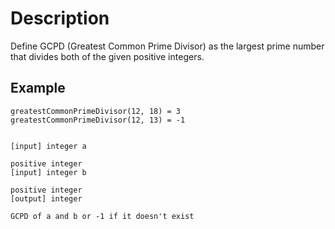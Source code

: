 # Description
Define GCPD (Greatest Common Prime Divisor) as the largest prime number that divides both of the given positive integers.

## Example

```
greatestCommonPrimeDivisor(12, 18) = 3
greatestCommonPrimeDivisor(12, 13) = -1


[input] integer a

positive integer
[input] integer b

positive integer
[output] integer

GCPD of a and b or -1 if it doesn't exist
```
